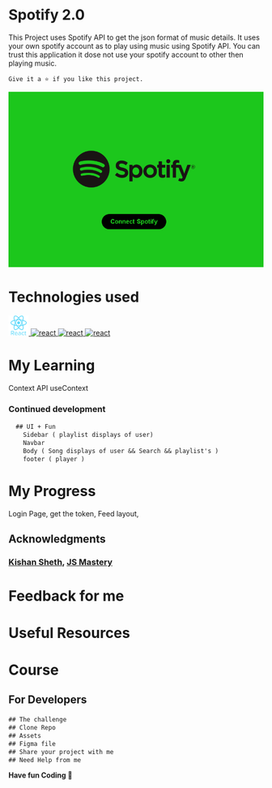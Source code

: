 # Spotify 2.0

This Project uses Spotify API to get the json format of music details. It uses your own spotify account as to play using music using Spotify API. You can trust this application it dose not use your spotify account to other then playing music.

    Give it a ⭐ if you like this project.

<p align="left"> <a href="https://5-react-hard-project-pearl.vercel.app/" target="_blank" rel="noreferrer"> <img src="./src/assets/Display.png" alt="amplify" /> </a> </p>

# Technologies used
<a href="https://reactjs.org/" target="_blank" rel="noreferrer"> <img src="https://raw.githubusercontent.com/devicons/devicon/master/icons/react/react-original-wordmark.svg" alt="react" width="40" height="40"/> </a>  <a href="https://reactjs.org/" target="_blank" rel="noreferrer"> <img src="https://upload.wikimedia.org/wikipedia/commons/f/f1/Vitejs-logo.svg" alt="react" width="40" height="40"/> </a> 
 <a href="https://axios-http.com/docs/intro" target="_blank" rel="noreferrer"> <img src="https://upload.wikimedia.org/wikipedia/commons/d/d1/Axios_%28computer_library%29_logo.svg" alt="react" width="40" height="40"/> </a> 
 <a href="https://styled-components.com/" target="_blank" rel="noreferrer"> <img src="/src/assets/styled-components-1.svg" alt="react" width="40" height="40"/> </a> 

# My Learning
  Context API
  useContext

### Continued development
      ## UI + Fun
        Sidebar ( playlist displays of user)
        Navbar
        Body ( Song displays of user && Search && playlist's )
        footer ( player )

# My Progress

Login Page,
get the token,
Feed layout,

## Acknowledgments

### [Kishan Sheth](https://youtu.be/ajVcLGEw8Xw?si=h4Cy3M5a0ZlDbhP7), [JS Mastery](https://youtu.be/I1cpb0tYV74?si=F4XPeY96fOiy3FR9)

# Feedback for me

# Useful Resources

# Course

## For Developers

    ## The challenge
    ## Clone Repo
    ## Assets
    ## Figma file
    ## Share your project with me
    ## Need Help from me

**Have fun Coding 🚀**
